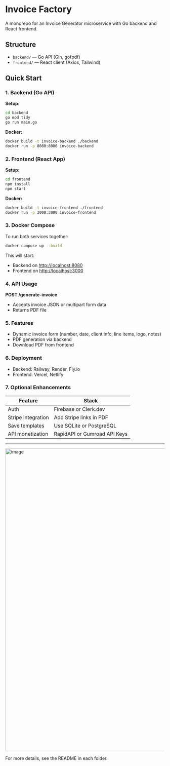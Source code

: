 
# Invoice Factory

A monorepo for an Invoice Generator microservice with Go backend and React frontend.

## Structure
- `backend/` — Go API (Gin, gofpdf)
- `frontend/` — React client (Axios, Tailwind)

## Quick Start

### 1. Backend (Go API)

**Setup:**
```bash
cd backend
go mod tidy
go run main.go
```

**Docker:**
```bash
docker build -t invoice-backend ./backend
docker run -p 8080:8080 invoice-backend
```

### 2. Frontend (React App)

**Setup:**
```bash
cd frontend
npm install
npm start
```

**Docker:**
```bash
docker build -t invoice-frontend ./frontend
docker run -p 3000:3000 invoice-frontend
```

### 3. Docker Compose

To run both services together:
```bash
docker-compose up --build
```

This will start:
- Backend on [http://localhost:8080](http://localhost:8080)
- Frontend on [http://localhost:3000](http://localhost:3000)

### 4. API Usage

**POST /generate-invoice**
- Accepts invoice JSON or multipart form data
- Returns PDF file

### 5. Features
- Dynamic invoice form (number, date, client info, line items, logo, notes)
- PDF generation via backend
- Download PDF from frontend

### 6. Deployment
- Backend: Railway, Render, Fly.io
- Frontend: Vercel, Netlify

### 7. Optional Enhancements
| Feature            | Stack                        |
| ------------------ | ---------------------------- |
| Auth               | Firebase or Clerk.dev        |
| Stripe integration | Add Stripe links in PDF      |
| Save templates     | Use SQLite or PostgreSQL     |
| API monetization   | RapidAPI or Gumroad API Keys |

---

<img width="1704" height="956" alt="image" src="https://github.com/user-attachments/assets/d2994c35-94a6-444c-8544-2615cc5c2a89" />


For more details, see the README in each folder.
